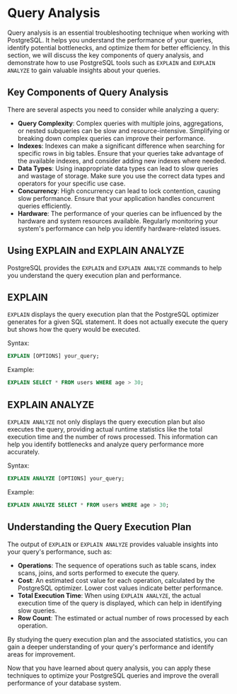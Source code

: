 # Query Analysis

Query analysis is an essential troubleshooting technique when working with PostgreSQL. It helps you understand the performance of your queries, identify potential bottlenecks, and optimize them for better efficiency. In this section, we will discuss the key components of query analysis, and demonstrate how to use PostgreSQL tools such as `EXPLAIN` and `EXPLAIN ANALYZE` to gain valuable insights about your queries.

## Key Components of Query Analysis

There are several aspects you need to consider while analyzing a query:

- **Query Complexity**: Complex queries with multiple joins, aggregations, or nested subqueries can be slow and resource-intensive. Simplifying or breaking down complex queries can improve their performance.
- **Indexes**: Indexes can make a significant difference when searching for specific rows in big tables. Ensure that your queries take advantage of the available indexes, and consider adding new indexes where needed.
- **Data Types**: Using inappropriate data types can lead to slow queries and wastage of storage. Make sure you use the correct data types and operators for your specific use case.
- **Concurrency**: High concurrency can lead to lock contention, causing slow performance. Ensure that your application handles concurrent queries efficiently.
- **Hardware**: The performance of your queries can be influenced by the hardware and system resources available. Regularly monitoring your system's performance can help you identify hardware-related issues.

## Using EXPLAIN and EXPLAIN ANALYZE

PostgreSQL provides the `EXPLAIN` and `EXPLAIN ANALYZE` commands to help you understand the query execution plan and performance.

## EXPLAIN

`EXPLAIN` displays the query execution plan that the PostgreSQL optimizer generates for a given SQL statement. It does not actually execute the query but shows how the query would be executed.

Syntax:

```sql
EXPLAIN [OPTIONS] your_query;
```

Example:

```sql
EXPLAIN SELECT * FROM users WHERE age > 30;
```

## EXPLAIN ANALYZE

`EXPLAIN ANALYZE` not only displays the query execution plan but also executes the query, providing actual runtime statistics like the total execution time and the number of rows processed. This information can help you identify bottlenecks and analyze query performance more accurately.

Syntax:

```sql
EXPLAIN ANALYZE [OPTIONS] your_query;
```

Example:

```sql
EXPLAIN ANALYZE SELECT * FROM users WHERE age > 30;
```

## Understanding the Query Execution Plan

The output of `EXPLAIN` or `EXPLAIN ANALYZE` provides valuable insights into your query's performance, such as:

- **Operations**: The sequence of operations such as table scans, index scans, joins, and sorts performed to execute the query.
- **Cost**: An estimated cost value for each operation, calculated by the PostgreSQL optimizer. Lower cost values indicate better performance.
- **Total Execution Time**: When using `EXPLAIN ANALYZE`, the actual execution time of the query is displayed, which can help in identifying slow queries.
- **Row Count**: The estimated or actual number of rows processed by each operation.

By studying the query execution plan and the associated statistics, you can gain a deeper understanding of your query's performance and identify areas for improvement.

Now that you have learned about query analysis, you can apply these techniques to optimize your PostgreSQL queries and improve the overall performance of your database system.